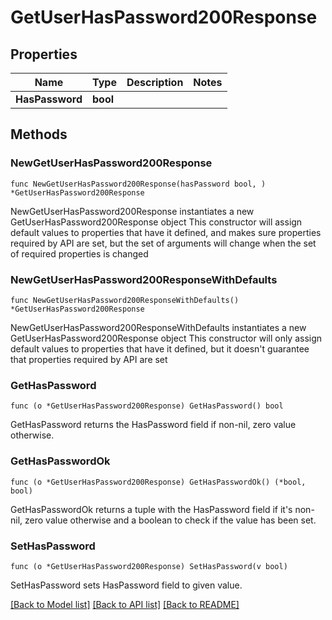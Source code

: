 # GetUserHasPassword200Response

## Properties

Name | Type | Description | Notes
------------ | ------------- | ------------- | -------------
**HasPassword** | **bool** |  | 

## Methods

### NewGetUserHasPassword200Response

`func NewGetUserHasPassword200Response(hasPassword bool, ) *GetUserHasPassword200Response`

NewGetUserHasPassword200Response instantiates a new GetUserHasPassword200Response object
This constructor will assign default values to properties that have it defined,
and makes sure properties required by API are set, but the set of arguments
will change when the set of required properties is changed

### NewGetUserHasPassword200ResponseWithDefaults

`func NewGetUserHasPassword200ResponseWithDefaults() *GetUserHasPassword200Response`

NewGetUserHasPassword200ResponseWithDefaults instantiates a new GetUserHasPassword200Response object
This constructor will only assign default values to properties that have it defined,
but it doesn't guarantee that properties required by API are set

### GetHasPassword

`func (o *GetUserHasPassword200Response) GetHasPassword() bool`

GetHasPassword returns the HasPassword field if non-nil, zero value otherwise.

### GetHasPasswordOk

`func (o *GetUserHasPassword200Response) GetHasPasswordOk() (*bool, bool)`

GetHasPasswordOk returns a tuple with the HasPassword field if it's non-nil, zero value otherwise
and a boolean to check if the value has been set.

### SetHasPassword

`func (o *GetUserHasPassword200Response) SetHasPassword(v bool)`

SetHasPassword sets HasPassword field to given value.



[[Back to Model list]](../README.md#documentation-for-models) [[Back to API list]](../README.md#documentation-for-api-endpoints) [[Back to README]](../README.md)


